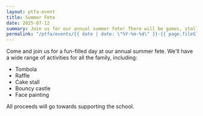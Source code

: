 ```yaml
---
layout: ptfa-event
title: Summer Fete
date: 2025-07-12
summary: Join us for our annual summer fete! There will be games, stalls, a bouncy castle, and much more.
permalink: "/ptfa/events/{{ date | date: \"%Y-%m-%d\" }}-{{ page.fileSlug }}/"
---
```


Come and join us for a fun-filled day at our annual summer fete. We'll have a wide range of activities for all the family, including:

*   Tombola
*   Raffle
*   Cake stall
*   Bouncy castle
*   Face painting

All proceeds will go towards supporting the school.
